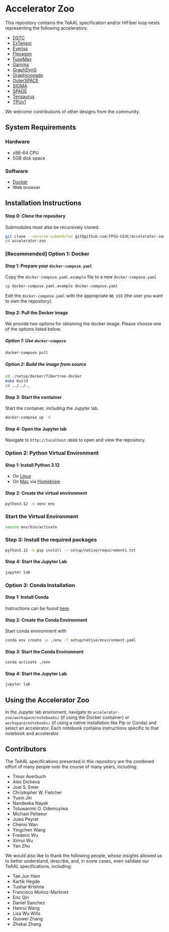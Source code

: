 # Accelerator Zoo

This repository contains the TeAAL specification and/or HiFiber loop nests
representing the following accelerators:

- [DSTC](https://dl.acm.org/doi/10.1109/ISCA52012.2021.00088)
- [ExTensor](https://dl.acm.org/doi/10.1145/3352460.3358275)
- [Eyeriss](https://ieeexplore.ieee.org/stamp/stamp.jsp?tp=&arnumber=7738524)
- [Flexagon](https://dl.acm.org/doi/10.1145/3582016.3582069)
- [FuseMax](https://arxiv.org/abs/2406.10491)
- [Gamma](https://dl.acm.org/doi/pdf/10.1145/3445814.3446702)
- [GraphDynS](https://dl.acm.org/doi/10.1145/3352460.3358318)
- [Graphicionado](https://dl.acm.org/doi/10.5555/3195638.3195707)
- [OuterSPACE](https://ieeexplore.ieee.org/document/8327050)
- [SIGMA](https://ieeexplore.ieee.org/document/9065523)
- [SPADE](https://dl.acm.org/doi/10.1145/3579371.3589054)
- [Tensaurus](https://ieeexplore.ieee.org/document/9065579)
- [TPUv1](https://arxiv.org/abs/1704.04760)

We welcome contributions of other designs from the community.


## System Requirements

### Hardware

- x86-64 CPU
- 5GB disk space

### Software

- [Docker](https://www.docker.com/products/docker-desktop/)
- Web browser

## Installation Instructions

#### Step 0: Clone the repository

Submodules must also be recursively cloned.

```bash
git clone --recurse-submodules git@github.com:FPSG-UIUC/accelerator-zoo.git
cd accelerator-zoo
```

### [Recommended] Option 1: Docker

#### Step 1: Prepare your `docker-compose.yaml`

Copy the `docker-compose.yaml.example` file to a new `docker-compose.yaml`

```bash
cp docker-compose.yaml.example docker-compose.yaml
```

Edit the `docker-compose.yaml` with the appropriate `NB_UID` (the user you want
to own the repository).

#### Step 2: Pull the Docker image

We provide two options for obtaining the docker image. Please choose one of the
options listed below.

##### Option 1: Use `docker-compose`

```bash
docker-compose pull
```

##### Option 2: Build the image from source

```bash
cd ./setup/docker/fibertree-docker
make build
cd ../../..
```

#### Step 3: Start the container

Start the container, including the Jupyter lab.

```bash
docker-compose up -d
```

#### Step 4: Open the Jupyter lab

Navigate to `http://localhost:8888` to open and view the repository.

### Option 2: Python Virtual Environment

#### Step 1: Install Python 3.12

- On [Linux](https://docs.python.org/3.12/using/unix.html#getting-and-installing-the-latest-version-of-python)
- On [Mac](https://formulae.brew.sh/formula/python@3.12) via [Homebrew](https://brew.sh/)

#### Step 2: Create the virtual environment

```bash
python3.12 -m venv env
```

### Start the Virtual Environment

```bash
source env/bin/activate
```

### Step 3: Install the required packages

```bash
python3.12 -m pip install -r setup/native/requirements.txt
```

#### Step 4: Start the Jupyter Lab

```bash
jupyter lab
```

### Option 3: Conda Installation

#### Step 1: Install Conda

Instructions can be found [here](https://docs.conda.io/projects/conda/en/latest/user-guide/install/index.html).

#### Step 2: Create the Conda Environment

Start conda environment with
```bash
conda env create -p ./env -f setup/native/environment.yaml
```

#### Step 3: Start the Conda Environment


```bash
conda activate ./env
```

#### Step 4: Start the Jupyter Lab

```bash
jupyter lab
```

## Using the Accelerator Zoo

In the Jupyter lab enviroment, navigate to
`accelerator-zoo/workspace/notebooks/` (if using the Docker container) or
`workspace/notebooks/` (if using a native installation like Pip or Conda) and
select an accelerator.  Each notebook contains instructions specific to that
notebook and accelerator.

## Contributors

The TeAAL specifications presented in this repository are the combined effort
of many people over the course of many years, including:

- Timor Averbuch
- Alex Dicheva
- Joel S. Emer
- Christopher W. Fletcher
- Yuxin Jin
- Nandeeka Nayak
- Toluwanimi O. Odemuyiwa
- Michael Pellaeur
- Jules Peyrat
- Chenxi Wan
- Yingchen Wang
- Frederic Wu
- Xinrui Wu
- Yan Zhu

We would also like to thank the following people, whose insights allowed us to
better understand, describe, and, in some cases, even validate our TeAAL
specifications, including:

- Tae Jun Ham
- Kartik Hegde
- Tushar Krishna
- Francisco Muñoz-Martinez
- Eric Qin
- Daniel Sanchez
- Hanrui Wang
- Lisa Wu Wills
- Guowei Zhang
- Zhekai Zhang
